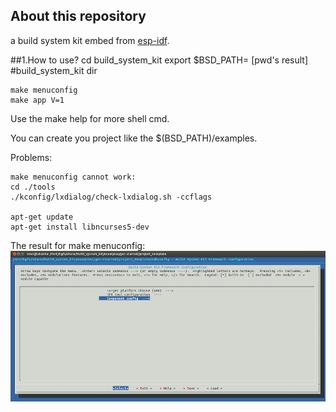 ## About this repository
a build system kit embed from [esp-idf](https://github.com/espressif/esp-idf).



##1.How to use?
	cd build_system_kit
    export $BSD_PATH= [pwd's result] #build_system_kit dir
    
    make menuconfig
    make app V=1
    
Use the make help for more shell cmd.


You can create you project like the $(BSD_PATH)/examples.

Problems:

    make menuconfig cannot work:
    cd ./tools
    ./kconfig/lxdialog/check-lxdialog.sh -ccflags
     
    apt-get update
    apt-get install libncurses5-dev
   

The result for make menuconfig:
![](menuconfig.png)

 


  
